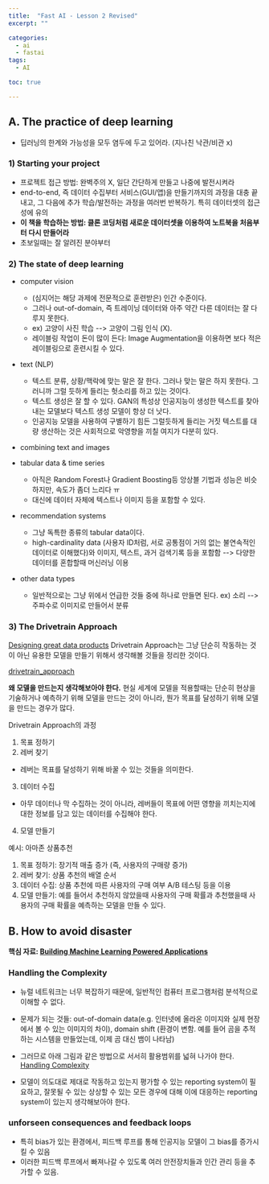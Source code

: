 ```yaml
---
title:  "Fast AI - Lesson 2 Revised"
excerpt: ""

categories:
  - ai
  - fastai
tags:
  - AI

toc: true

---
```

## A. The practice of deep learning
- 딥러닝의 한계와 가능성을 모두 염두에 두고 있어라. (지나친 낙관/비관 x)

### 1) Starting your project
- 프로젝트 접근 방법: 완벽주의 X, 일단 간단하게 만들고 나중에 발전시켜라
- end-to-end, 즉 데이터 수집부터 서비스(GUI/앱)을 만들기까지의 과정을 대충 끝내고, 그 다음에 추가 학습/발전하는 과정을 여러번 반복하기. 특히 데이터셋의 접근성에 유의
- **이 책을 학습하는 방법: 클론 코딩처럼 새로운 데이터셋을 이용하여 노트북을 처음부터 다시 만들어라**
- 초보일때는 잘 알려진 분야부터

### 2) The state of deep learning
- computer vision
    * (심지어는 해당 과제에 전문적으로 훈련받은) 인간 수준이다. 
    * 그러나 out-of-domain, 즉 트레이닝 데이터와 아주 약간 다른 데이터는 잘 다루지 못한다. 
    * ex) 고양이 사진 학습 --> 고양이 그림 인식 (X).
    * 레이블링 작업이 돈이 많이 든다: Image Augmentation을 이용하면 보다 적은 레이블링으로 훈련시킬 수 있다.

- text (NLP)
    * 텍스트 분류, 상황/맥락에 맞는 말은 잘 한다. 그러나 맞는 말은 하지 못한다. 그러니까 그럴 듯하게 들리는 헛소리를 하고 있는 것이다. 
    * 텍스트 생성은 잘 할 수 있다. GAN의 특성상 인공지능이 생성한 텍스트를 찾아내는 모델보다 텍스트 생성 모델이 항상 더 낫다.
    * 인공지능 모델을 사용하여 구별하기 힘든 그럴듯하게 들리는 거짓 텍스트를 대량 생산하는 것은 사회적으로 악영향을 끼칠 여지가 다분히 있다.

- combining text and images

- tabular data & time series
    * 아직은 Random Forest나 Gradient Boosting등 앙상블 기법과 성능은 비슷하지만, 속도가 좀더 느리다 ㅠ
    * 대신에 데이터 자체에 텍스트나 이미지 등을 포함할 수 있다.

- recommendation systems
    * 그냥 독특한 종류의 tabular data이다.
    * high-cardinality data (사용자 ID처럼, 서로 공통점이 거의 없는 불연속적인 데이터로 이해했다)와 이미지, 텍스트, 과거 검색기록 등을 포함함 --> 다양한 데이터를 혼합할때 머신러닝 이용

- other data types
    * 일반적으로는 그냥 위에서 언급한 것들 중에 하나로 만들면 된다. ex) 소리 --> 주파수로 이미지로 만들어서 분류

### 3) The Drivetrain Approach
[Designing great data products](https://www.oreilly.com/radar/drivetrain-approach-data-products/)
Drivetrain Approach는 그냥 단순히 작동하는 것이 아닌 유용한 모델을 만들기 위해서 생각해볼 것들을 정리한 것이다.

[drivetrain_approach](/assets/images/drivetrain-approach.png)

**왜 모델을 만드는지 생각해보아야 한다.**
현실 세계에 모델을 적용할때는 단순히 현상을 기술하거나 예측하기 위해 모델을 만드는 것이 아니라, 뭔가 목표를 달성하기 위해 모델을 만드는 경우가 많다.

Drivetrain Approach의 과정

1. 목표 정하기
2. 레버 찾기
- 레버는 목표를 달성하기 위해 바꿀 수 있는 것들을 의미한다.
3. 데이터 수집
- 아무 데이터나 막 수집하는 것이 아니라, 레버들이 목표에 어떤 영향을 끼치는지에 대한 정보를 담고 있는 데이터를 수집해야 한다.
4. 모델 만들기

예시: 아마존 상품추천

1. 목표 정하기: 장기적 매출 증가 (즉, 사용자의 구매량 증가)
2. 레버 찾기: 상품 추천의 배열 순서
3. 데이터 수집: 상품 추천에 따른 사용자의 구매 여부 A/B 테스팅 등을 이용
4. 모델 만들기: 예를 들어서 추천하지 않았을때 사용자의 구매 확률과 추천했을때 사용자의 구매 확률을 예측하는 모델을 만들 수 있다.

## B. How to avoid disaster

**핵심 자료: [Building Machine Learning Powered Applications](https://www.oreilly.com/library/view/building-machine-learning/9781492045106/)**

### Handling the Complexity
- 뉴럴 네트워크는 너무 복잡하기 때문에, 일반적인 컴퓨터 프로그램처럼 분석적으로 이해할 수 없다.
- 문제가 되는 것들: out-of-domain data(e.g. 인터넷에 올라온 이미지와 실제 현장에서 볼 수 있는 이미지의 차이), domain shift (환경이 변함. 예를 들어 곰을 추적하는 시스템을 만들었는데, 이제 곰 대신 뱀이 나타남)

- 그러므로 아래 그림과 같은 방법으로 서서히 활용범위를 넓혀 나가야 한다.
[Handling Complexity](/assets/images/handling_complexity.png)

- 모델이 의도대로 제대로 작동하고 있는지 평가할 수 있는 reporting system이 필요하고, 잘못될 수 있는 상상할 수 있는 모든 경우에 대해 이에 대응하는 reporting system이 있는지 생각해보아야 한다.

### unforseen consequences and feedback loops
- 특히 bias가 있는 환경에서, 피드백 루프를 통해 인공지능 모델이 그 bias를 증가시킬 수 있음
- 이러한 피드백 루프에서 빠져나갈 수 있도록 여러 안전장치들과 인간 관리 등을 추가할 수 있음.
